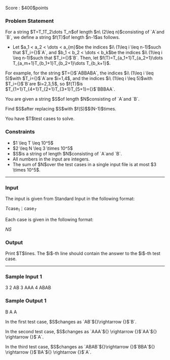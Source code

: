 
<div>

<span>

<span>

<p>
Score : $400$points
</p>

<div>

<section>

### **Problem Statement**

<p>
For a string $T=T_1T_2\dots T_n$of length $n\ (2\leq n)$consisting of `A`and `B`, we define a string $f(T)$of length $n-1$as follows.
</p>

<ul>

<li>
Let $a_1 < a_2 < \dots < a_{m}$be the indices $i\ (1\leq i \leq n-1)$such that $T_i={}$`A`, and $b_1 < b_2 < \dots < b_k$be the indices $i\ (1\leq i \leq n-1)$such that $T_i={}$`B`. Then, let $f(T)=T_{a_1+1}T_{a_2+1}\dots T_{a_m+1}T_{b_1+1}T_{b_2+1}\dots T_{b_k+1}$.
</li>

</ul>

<p>
For example, for the string $T={}$`ABBABA`, the indices $i\ (1\leq i \leq 5)$with $T_i={}$`A`are $i=1,4$, and the indices $i\ (1\leq i \leq 5)$with $T_i={}$`B`are $i=2,3,5$, so $f(T)$is $T_{1+1}T_{4+1}T_{2+1}T_{3+1}T_{5+1}={}$`BBBAA`.
</p>

<p>
You are given a string $S$of length $N$consisting of `A`and `B`.
</p>

<p>
Find $S$after replacing $S$with $f(S)$$(N-1)$times.
</p>

<p>
You have $T$test cases to solve.
</p>

</section>

</div>

<div>

<section>

### **Constraints**

<ul>

<li>
$1 \leq T \leq 10^5$
</li>

<li>
$2 \leq N \leq 3 \times 10^5$
</li>

<li>
$S$is a string of length $N$consisting of `A`and `B`.
</li>

<li>
All numbers in the input are integers.
</li>

<li>
The sum of $N$over the test cases in a single input file is at most $3 \times 10^5$.
</li>

</ul>

</section>

</div>

---

<div>

<div>

<section>

### **Input**

<p>
The input is given from Standard Input in the following format:
</p>

<div>

$T$$\mathrm{case}_1$$\vdots$$\mathrm{case}_T$
</div>

<p>
Each case is given in the following format:
</p>

<div>

$N$$S$
</div>

</section>

</div>

<div>

<section>

### **Output**

<p>
Print $T$lines. The $i$-th line should contain the answer to the $i$-th test case.
</p>

</section>

</div>

</div>

---

<div>

<section>

### **Sample Input 1**

<div>

3
2
AB
3
AAA
4
ABAB

</div>

</section>

</div>

<div>

<section>

### **Sample Output 1**

<div>

B
A
A

</div>

<p>
In the first test case, $S$changes as `AB`${}\rightarrow {}$`B`.
</p>

<p>
In the second test case, $S$changes as `AAA`${} \rightarrow {}$`AA`${} \rightarrow {}$`A`.
</p>

<p>
In the third test case, $S$changes as `ABAB`${}\rightarrow {}$`BBA`${} \rightarrow {}$`BA`${} \rightarrow {}$`A`.
</p>

</section>

</div>

</span>

</span>

</div>
